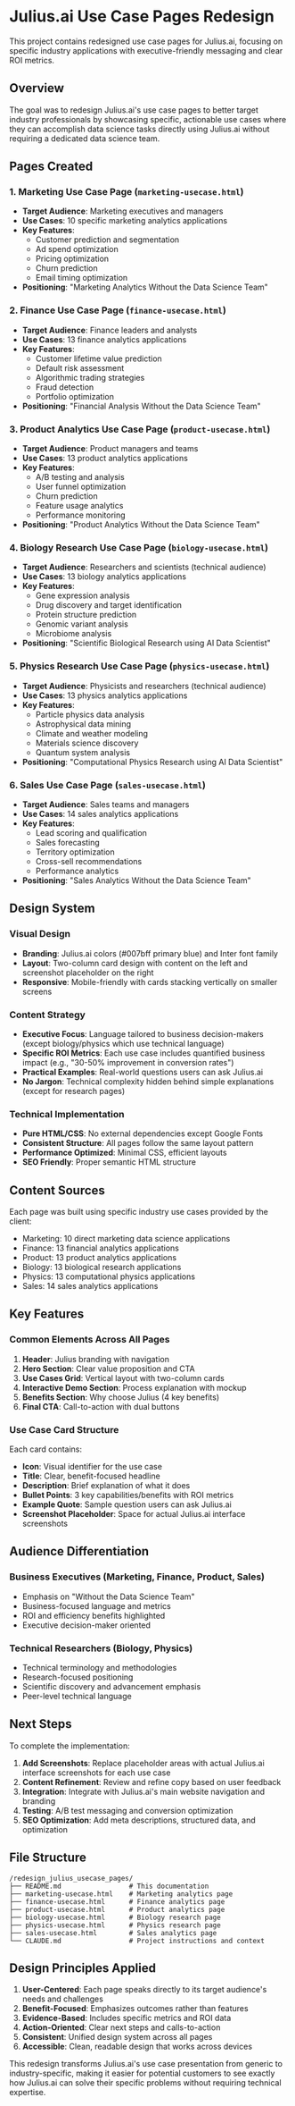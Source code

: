 # Julius.ai Use Case Pages Redesign

This project contains redesigned use case pages for Julius.ai, focusing on specific industry applications with executive-friendly messaging and clear ROI metrics.

## Overview

The goal was to redesign Julius.ai's use case pages to better target industry professionals by showcasing specific, actionable use cases where they can accomplish data science tasks directly using Julius.ai without requiring a dedicated data science team.

## Pages Created

### 1. Marketing Use Case Page (`marketing-usecase.html`)
- **Target Audience**: Marketing executives and managers
- **Use Cases**: 10 specific marketing analytics applications
- **Key Features**: 
  - Customer prediction and segmentation
  - Ad spend optimization
  - Pricing optimization
  - Churn prediction
  - Email timing optimization
- **Positioning**: "Marketing Analytics Without the Data Science Team"

### 2. Finance Use Case Page (`finance-usecase.html`)
- **Target Audience**: Finance leaders and analysts
- **Use Cases**: 13 finance analytics applications
- **Key Features**:
  - Customer lifetime value prediction
  - Default risk assessment
  - Algorithmic trading strategies
  - Fraud detection
  - Portfolio optimization
- **Positioning**: "Financial Analysis Without the Data Science Team"

### 3. Product Analytics Use Case Page (`product-usecase.html`)
- **Target Audience**: Product managers and teams
- **Use Cases**: 13 product analytics applications
- **Key Features**:
  - A/B testing and analysis
  - User funnel optimization
  - Churn prediction
  - Feature usage analytics
  - Performance monitoring
- **Positioning**: "Product Analytics Without the Data Science Team"

### 4. Biology Research Use Case Page (`biology-usecase.html`)
- **Target Audience**: Researchers and scientists (technical audience)
- **Use Cases**: 13 biology analytics applications
- **Key Features**:
  - Gene expression analysis
  - Drug discovery and target identification
  - Protein structure prediction
  - Genomic variant analysis
  - Microbiome analysis
- **Positioning**: "Scientific Biological Research using AI Data Scientist"

### 5. Physics Research Use Case Page (`physics-usecase.html`)
- **Target Audience**: Physicists and researchers (technical audience)
- **Use Cases**: 13 physics analytics applications
- **Key Features**:
  - Particle physics data analysis
  - Astrophysical data mining
  - Climate and weather modeling
  - Materials science discovery
  - Quantum system analysis
- **Positioning**: "Computational Physics Research using AI Data Scientist"

### 6. Sales Use Case Page (`sales-usecase.html`)
- **Target Audience**: Sales teams and managers
- **Use Cases**: 14 sales analytics applications
- **Key Features**:
  - Lead scoring and qualification
  - Sales forecasting
  - Territory optimization
  - Cross-sell recommendations
  - Performance analytics
- **Positioning**: "Sales Analytics Without the Data Science Team"

## Design System

### Visual Design
- **Branding**: Julius.ai colors (#007bff primary blue) and Inter font family
- **Layout**: Two-column card design with content on the left and screenshot placeholder on the right
- **Responsive**: Mobile-friendly with cards stacking vertically on smaller screens

### Content Strategy
- **Executive Focus**: Language tailored to business decision-makers (except biology/physics which use technical language)
- **Specific ROI Metrics**: Each use case includes quantified business impact (e.g., "30-50% improvement in conversion rates")
- **Practical Examples**: Real-world questions users can ask Julius.ai
- **No Jargon**: Technical complexity hidden behind simple explanations (except for research pages)

### Technical Implementation
- **Pure HTML/CSS**: No external dependencies except Google Fonts
- **Consistent Structure**: All pages follow the same layout pattern
- **Performance Optimized**: Minimal CSS, efficient layouts
- **SEO Friendly**: Proper semantic HTML structure

## Content Sources

Each page was built using specific industry use cases provided by the client:
- Marketing: 10 direct marketing data science applications
- Finance: 13 financial analytics applications  
- Product: 13 product analytics applications
- Biology: 13 biological research applications
- Physics: 13 computational physics applications
- Sales: 14 sales analytics applications

## Key Features

### Common Elements Across All Pages
1. **Header**: Julius branding with navigation
2. **Hero Section**: Clear value proposition and CTA
3. **Use Cases Grid**: Vertical layout with two-column cards
4. **Interactive Demo Section**: Process explanation with mockup
5. **Benefits Section**: Why choose Julius (4 key benefits)
6. **Final CTA**: Call-to-action with dual buttons

### Use Case Card Structure
Each card contains:
- **Icon**: Visual identifier for the use case
- **Title**: Clear, benefit-focused headline
- **Description**: Brief explanation of what it does
- **Bullet Points**: 3 key capabilities/benefits with ROI metrics
- **Example Quote**: Sample question users can ask Julius.ai
- **Screenshot Placeholder**: Space for actual Julius.ai interface screenshots

## Audience Differentiation

### Business Executives (Marketing, Finance, Product, Sales)
- Emphasis on "Without the Data Science Team"
- Business-focused language and metrics
- ROI and efficiency benefits highlighted
- Executive decision-maker oriented

### Technical Researchers (Biology, Physics)
- Technical terminology and methodologies
- Research-focused positioning
- Scientific discovery and advancement emphasis
- Peer-level technical language

## Next Steps

To complete the implementation:
1. **Add Screenshots**: Replace placeholder areas with actual Julius.ai interface screenshots for each use case
2. **Content Refinement**: Review and refine copy based on user feedback
3. **Integration**: Integrate with Julius.ai's main website navigation and branding
4. **Testing**: A/B test messaging and conversion optimization
5. **SEO Optimization**: Add meta descriptions, structured data, and optimization

## File Structure

```
/redesign_julius_usecase_pages/
├── README.md                 # This documentation
├── marketing-usecase.html    # Marketing analytics page
├── finance-usecase.html      # Finance analytics page  
├── product-usecase.html      # Product analytics page
├── biology-usecase.html      # Biology research page
├── physics-usecase.html      # Physics research page
├── sales-usecase.html        # Sales analytics page
└── CLAUDE.md                 # Project instructions and context
```

## Design Principles Applied

1. **User-Centered**: Each page speaks directly to its target audience's needs and challenges
2. **Benefit-Focused**: Emphasizes outcomes rather than features
3. **Evidence-Based**: Includes specific metrics and ROI data
4. **Action-Oriented**: Clear next steps and calls-to-action
5. **Consistent**: Unified design system across all pages
6. **Accessible**: Clean, readable design that works across devices

This redesign transforms Julius.ai's use case presentation from generic to industry-specific, making it easier for potential customers to see exactly how Julius.ai can solve their specific problems without requiring technical expertise.